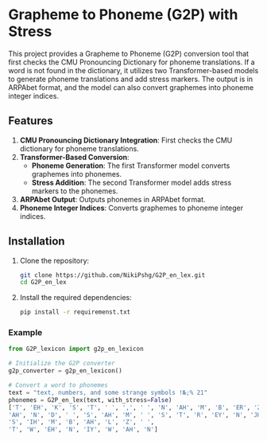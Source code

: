 # Grapheme to Phoneme (G2P) with Stress

This project provides a Grapheme to Phoneme (G2P) conversion tool that first checks the CMU Pronouncing Dictionary for phoneme translations. If a word is not found in the dictionary, it utilizes two Transformer-based models to generate phoneme translations and add stress markers. The output is in ARPAbet format, and the model can also convert graphemes into phoneme integer indices.

## Features

1. **CMU Pronouncing Dictionary Integration**: First checks the CMU dictionary for phoneme translations.
2. **Transformer-Based Conversion**:
    - **Phoneme Generation**: The first Transformer model converts graphemes into phonemes.
    - **Stress Addition**: The second Transformer model adds stress markers to the phonemes.
3. **ARPAbet Output**: Outputs phonemes in ARPAbet format.
4. **Phoneme Integer Indices**: Converts graphemes to phoneme integer indices.

## Installation

1. Clone the repository:
    ```sh
    git clone https://github.com/NikiPshg/G2P_en_lex.git
    cd G2P_en_lex
    ```

2. Install the required dependencies:
    ```sh
    pip install -r requiremenst.txt
    ```


### Example

```python
from G2P_lexicon import g2p_en_lexicon

# Initialize the G2P converter
g2p_converter = g2p_en_lexicon()

# Convert a word to phonemes
text = "text, numbers, and some strange symbols !№;% 21"
phonemes = G2P_en_lex(text, with_stress=False)
['T', 'EH', 'K', 'S', 'T', ' ', ',', ' ', 'N', 'AH', 'M', 'B', 'ER', 'Z', ' ', ',', ' ',
'AH', 'N', 'D', ' ', 'S', 'AH', 'M', ' ', 'S', 'T', 'R', 'EY', 'N', 'JH', ' ',
'S', 'IH', 'M', 'B', 'AH', 'L', 'Z', ' ',
'T', 'W', 'EH', 'N', 'IY', 'W', 'AH', 'N']



